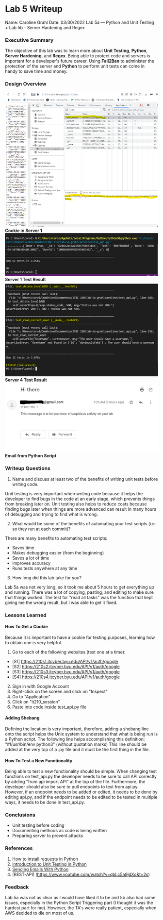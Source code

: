 # Lab 5 Writeup

Name: Caroline Grahl
Date: 03/30/2022
Lab 5a — Python and Unit Testing + Lab 5b - Server Hardening and Regex


### Executive Summary
The objective of this lab was to learn more about **Unit Testing**, **Python**, **Server Hardening**, and **Regex**. Being able to protect code and servers is important for a developer's future career. Using **Fail2Ban** to administer the protection of the server and **Python** to perform unit tests can come in handy to save time and money. 


### Design Overview 

![Lab 5 Google Email](lab5_cookie.png)
**Cookie in Server 1**
![Lab 5 Server1 Test](server1_test.png)
**Server 1 Test Result**
![Lab 5 Server4 Test](server4_test.png)
**Server 4 Test Result**
![Lab 5b Python Email ](Python_Email.png)
**Email from Python Script**


### Writeup Questions

1. Name and discuss at least two of the benefits of writing unit tests before writing code.

Unit testing is very important when writing code because it helps the developer to find bugs in the code at an early stage, which prevents things from breaking later on. Unit testing also helps to reduce costs because finding bugs later when things are more advanced can result in many hours of debugging and trying to find what is wrong. 

2. What would be some of the benefits of automating your test scripts (i.e. so they run at each commit)?

There are many benefits to automating test scripts:
- Saves time
- Makes debugging easier (from the beginning)
- Saves a lot of time
- Improves accuracy
- Runs tests anywhere at any time

3. How long did this lab take for you?

Lab 5a was not very long, so it took me about 5 hours to get everything up and running. There was a lot of copying, pasting, and editing to make sure that things worked. The test for "read all tasks" was the function that kept giving me the wrong result, but I was able to get it fixed. 


### Lessons Learned

#### How To Get a Cookie

Because it is important to have a cookie for testing purposes, learning how to obtain one is very helpful.
1. Go to each of the following websites (test one at a time):
- [S1] https://210s1.itcyber.byu.edu/API/v1/auth/google
- [S2] https://210s2.itcyber.byu.edu/API/v1/auth/google
- [S3] https://210s3.itcyber.byu.edu/API/v1/auth/google
- [S4] https://210s4.itcyber.byu.edu/API/v1/auth/google

2. Sign in with Google Account
3. Right-click on the screen and click on "Inspect"
4. Go to "Application"
5. Click on "it210_session"
6. Paste into code inside test_api.py file

#### Adding Shebang

Defining the location is very important, therefore, adding a shebang line onto the script helps the Unix system to understand that what is being run is a Python script. The following line helps accomplishing this definition:
"#!/usr/bin/env python3" (without quotation marks)
This line should be added at the very top of a .py file and it must be the first thing in the file.

#### How To Test a New Functionality

Being able to test a new functionality should be simple. When changing test functions on test_api.py the developer needs to be sure to call API correctly by adding "from api import API" at the top of the file. Furthermore, the developer should also be sure to pull endpoints to test from api.py. However, if an endpoint needs to be added or edited, it needs to be done by editing api.py, and if the endpoint needs to be edited to be tested in multiple ways, it needs to be done in test_api.py. 


### Conclusions 

- Unit testing before coding
- Documenting methods as code is being written
- Preparing server to prevent attacks

### References 
1. [How to install requests in Python ](https://www.geeksforgeeks.org/how-to-install-requests-in-python-for-windows-linux-mac/)
2. [Introduction to Unit Testing in Python ](https://www.educba.com/unit-testing-in-python/)
3. [Sending Emails With Python ](https://realpython.com/python-send-email/)
4. [REST-API] (https://www.youtube.com/watch?v=qbLc5a9jdXo&t=2s)

### Feedback

Lab 5a was not as clear as I would have liked it to be and 5b also had some issues, especially in the Python Script Triggering part (I thought it was the hardest part for me). However, the TA's were really patient, especially when AWS decided to die on most of us. 
